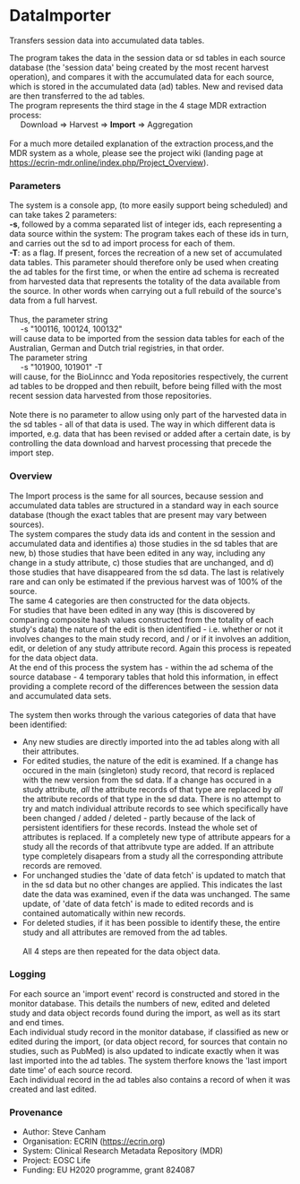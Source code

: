 # DataImporter
Transfers session data into accumulated data tables.

The program takes the data in the session data or sd tables in each source database (the 'session data' being created by the most recent harvest operation), and compares it with the accumulated data for each source, which is stored in the accumulated data (ad) tables. New and revised data are then transferred to the ad tables.<br/>
The program represents the third stage in the 4 stage MDR extraction process:<br/>
&nbsp;&nbsp;&nbsp;&nbsp;&nbsp;Download => Harvest => **Import** => Aggregation<br/><br/>
For a much more detailed explanation of the extraction process,and the MDR system as a whole, please see the project wiki (landing page at https://ecrin-mdr.online/index.php/Project_Overview).<br/>

### Parameters
The system is a console app, (to more easily support being scheduled) and can take takes 2 parameters: <br/>
**-s**, followed by a comma separated list of integer ids, each representing a data source within the system: The program takes each of these ids in turn, and carries out the sd to ad import process for each of them.<br/>
**-T**: as a flag. If present, forces the recreation of a new set of accumulated data tables. This parameter should therefore only be used when creating the ad tables for the first time, or when the entire ad schema is recreated from harvested data that represents the totality of the data available from the source. In other words when carrying out a full rebuild of the source's data from a full harvest.<br/><br/>
Thus, the parameter string<br/>
&nbsp;&nbsp;&nbsp;&nbsp;&nbsp;-s "100116, 100124, 100132" <br/>
will cause data to be imported from the session data tables for each of the Australian, German and Dutch trial registries, in that order.<br/>
The parameter string<br/>
&nbsp;&nbsp;&nbsp;&nbsp;&nbsp;-s "101900, 101901" -T<br/>
will cause, for the BioLinncc and Yoda repositories respectively, the current ad tables to be dropped and then rebuilt, before being filled with the most recent session data harvested from those repositories.<br/>  
Note there is no parameter to allow using only part of the harvested data in the sd tables - all of that data is used. The way in which different data is imported, e.g. data that has been revised or added after a certain date, is by controlling the data download and harvest processing that precede the import step.<br/>

### Overview
The Import process is the same for all sources, because session and accumulated data tables are structured in a standard way in each source database (though the exact tables that are present may vary between sources).<br/>
The system compares the study data ids and content in the session and accumulated data and identifies a) those studies in the sd tables that are new, b) those studies that have been edited in any way, including any change in a study attribute, c) those studies that are unchanged, and d) those studies that have disappeared from the sd data. The last is relatively rare and can only be estimated if the previous harvest was of 100% of the source.<br/>
The same 4 categories are then constructed for the data objects.<br/> 
For studies that have been edited in any way (this is discovered by comparing composite hash values constructed from the totality of each study's data) the nature of the edit is then identified - i.e. whether or not it involves changes to the main study record, and / or if it involves an addition, edit, or deletion of any study attribute record. Again this process is repeated for the data object data.<br/> 
At the end of this process the system has - within the ad schema of the source database - 4 temporary tables that hold this information, in effect providing a complete record of the differences between the session data and accumulated data sets.<br/> 
<br/>
The system then works through the various categories of data that have been identified:
* Any new studies are directly imported into the ad tables along with all their attributes.
* For edited studies, the nature of the edit is examined. If a change has occured in the main (singleton) study record, that record is replaced with the new version from the sd data. If a change has occured in a study attribute, *all* the attribute records of that type are replaced by *all* the attribute records of that type in the sd data. There is no attempt to try and match individual attribute records to see which specifically have been changed / added / deleted - partly because of the lack of persistent identifiers for these records. Instead the whole set of attributes is replaced. If a completely new type of attribute appears for a study all the records of that attribvute type are added. If an attribute type completely disapears from a study all the corresponding attribute records are removed.<br/>
* For unchanged studies the 'date of data fetch' is updated to match that in the sd data but no other changes are applied. This indicates the last date the data was examined, even if the data was unchanged. The same update, of 'date of data fetch' is made to edited records and is contained automatically within new records. 
* For deleted studies, if it has been possible to identify these, the entire study and all attributes are removed from the ad tables.<br/>  
All 4 steps are then repeated for the data object data.<br/> 

### Logging
For each source an 'import event' record is constructed and stored in the monitor database. This details the numbers of new, edited and deleted study and data object records found during the import, as well as its start and end times.<br/> Each individual study record in the monitor database, if classified as new or edited during the import, (or data object record, for sources that contain no studies, such as PubMed) is also updated to indicate exactly when it was last imported into the ad tables. The system therfore knows the 'last import date time' of each source record.<br/>Each individual record in the ad tables also contains a record of when it was created and last edited.<br/>

### Provenance
* Author: Steve Canham
* Organisation: ECRIN (https://ecrin.org)
* System: Clinical Research Metadata Repository (MDR)
* Project: EOSC Life
* Funding: EU H2020 programme, grant 824087
